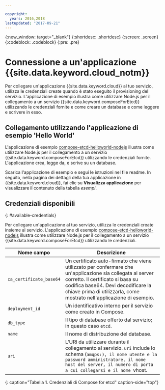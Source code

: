 ```yaml
---

copyright:
  years: 2016,2018
lastupdated: "2017-09-21"
---
```


{:new_window: target="_blank"}
{:shortdesc: .shortdesc}
{:screen: .screen}
{:codeblock: .codeblock}
{:pre: .pre}

# Connessione a un'applicazione {{site.data.keyword.cloud_notm}}

Per collegare un'applicazione {{site.data.keyword.cloud}} al tuo servizio, utilizza le credenziali create quando è stato eseguito il provisioning del servizio. L'applicazione di esempio illustra come utilizzare Node.js per il collegamento a un servizio {{site.data.keyword.composeForEtcd}} utilizzando le credenziali fornite e come creare un database e come leggere e scrivere in esso.

## Collegamento utilizzando l'applicazione di esempio 'Hello World'

L'applicazione di esempio [compose-etcd-helloworld-nodejs](https://github.com/IBM-Cloud/compose-etcd-helloworld-nodejs) illustra come utilizzare Node.js per il collegamento a un servizio {{site.data.keyword.composeForEtcd}} utilizzando le credenziali fornite. L'applicazione crea, legge da, e scrive su un database.

Scarica l'applicazione di esempio e segui le istruzioni nel file readme. In seguito, nella pagina dei dettagli della tua applicazione in {{site.data.keyword.cloud}}, fai clic su **Visualizza applicazione** per visualizzare il contenuto della tabella *esempi*.

## Credenziali disponibili
{: #available-credentials}

Per collegare un'applicazione al tuo servizio, utilizza le credenziali create insieme al servizio. L'applicazione di esempio [compose-etcd-helloworld-nodejs](https://github.com/IBM-Cloud/compose-etcd-helloworld-nodejs) illustra come utilizzare Node.js per il collegamento a un servizio {{site.data.keyword.composeForEtcd}} utilizzando le credenziali.

|Nome campo|Descrizione|
|----------|-----------|
|`ca_certificate_base64`|Un certificato auto-firmato che viene utilizzato per confermare che un'applicazione sia collegata al server corretto. Il certificato si basa su codifica base64. Devi decodificare la chiave prima di utilizzarla, come mostrato nell'applicazione di esempio.|
|`deployment_id`|Un identificativo interno per il servizio come creato in Compose.|
|`db_type`|Il tipo di database offerto dal servizio; in questo caso `etcd`.|
|`name`|Il nome di distribuzione del database.|
|`uri`|L'URI da utilizzare durante il collegamento al servizio. `uri` include lo schema (`amqps:), il nome utente e la password amministratore, il nome host del server, il numero di porta a cui collegarsi e il nome `vhost.|
{: caption="Tabella 1. Credenziali di Compose for etcd" caption-side="top"}
